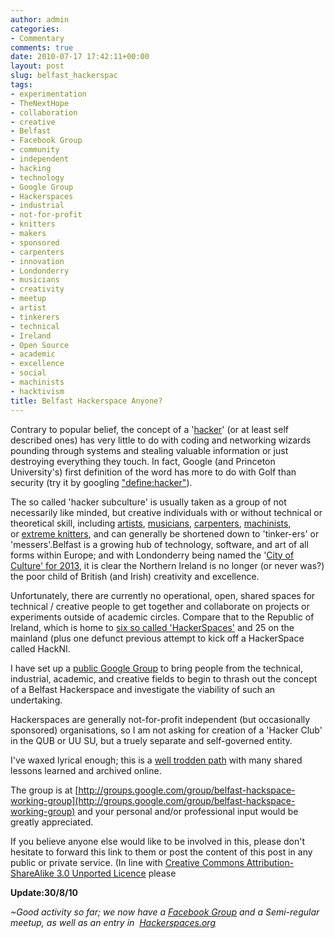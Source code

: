 ```yaml
---
author: admin
categories:
- Commentary
comments: true
date: 2010-07-17 17:42:11+00:00
layout: post
slug: belfast_hackerspac
tags:
- experimentation
- TheNextHope
- collaboration
- creative
- Belfast
- Facebook Group
- community
- independent
- hacking
- technology
- Google Group
- Hackerspaces
- industrial
- not-for-profit
- knitters
- makers
- sponsored
- carpenters
- innovation
- Londonderry
- musicians
- creativity
- meetup
- artist
- tinkerers
- technical
- Ireland
- Open Source
- academic
- excellence
- social
- machinists
- hacktivism
title: Belfast Hackerspace Anyone?
---
```



Contrary to popular belief, the concept of a '[hacker](http://en.wikipedia.org/wiki/Hacker)' (or at least self described ones) has very little to do with coding and networking wizards pounding through systems and stealing valuable information or just destroying everything they touch. In fact, Google (and Princeton University's) first definition of the word has more to do with Golf than security (try it by googling ["define:hacker"](http://www.google.com/search?q=define:hacker)).

The so called 'hacker subculture' is usually taken as a group of not necessarily like minded, but creative individuals with or without technical or theoretical skill, including [artists](http://en.wikipedia.org/wiki/Hacker%20artist), [musicians](http://www.urbandictionary.com/define.php?term=chipcore), [carpenters](http://www.youtube.com/watch?v=XN04BkUkeQE), [machinists](http://www.instructables.com/id/Hacking-a-welder-pirateando-una-soldadora/), or [extreme knitters](http://www.youtube.com/watch?v=PMPMdLFxUG8), and can generally be shortened down to 'tinker-ers' or 'messers'.Belfast is a growing hub of technology, software, and art of all forms within Europe; and with Londonderry being named the '[City of Culture' for 2013](http://www.cityofculture2013.com/), it is clear the Northern Ireland is no longer (or never was?) the poor child of British (and Irish) creativity and excellence.

Unfortunately, there are currently no operational, open, shared spaces for technical / creative people to get together and collaborate on projects or experiments outside of academic circles. Compare that to the Republic of Ireland, which is home to [six so called 'HackerSpaces'](http://hackerspaces.org/wiki/Ireland) and 25 on the mainland (plus one defunct previous attempt to kick off a HackerSpace called HackNI.

I have set up a [public Google Group](http://groups.google.com/group/belfast-hackspace-working-group) to bring people from the technical, industrial, academic, and creative fields to begin to thrash out the concept of a Belfast Hackerspace and investigate the viability of such an undertaking.

Hackerspaces are generally not-for-profit independent (but occasionally sponsored) organisations, so I am not asking for creation of a 'Hacker Club' in the QUB or UU SU, but a truely separate and self-governed entity.

I've waxed lyrical enough; this is a [well trodden path](http://hackerspaces.org/wiki/Documentation) with many shared lessons learned and archived online.

The group is at [http://groups.google.com/group/belfast-hackspace-working-group](http://groups.google.com/group/belfast-hackspace-working-group) and your personal and/or professional input would be greatly appreciated.

If you believe anyone else would like to be involved in this, please don't hesitate to forward this link to them or post the content of this post in any public or private service. (In line with [Creative Commons Attribution-ShareAlike 3.0 Unported Licence](http://creativecommons.org/licenses/by-sa/3.0/) please

**Update:30/8/10**

_~Good activity so far; we now have a [Facebook Group](http://www.facebook.com/#%21/group.php?gid=134685466576934&ref=ts) and a Semi-regular meetup, as well as an entry in  [Hackerspaces.org](http://hackerspaces.org/wiki/HackerspaceBelfast)_

